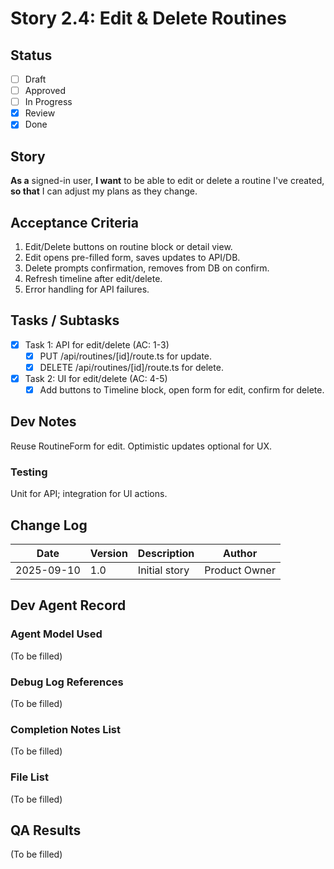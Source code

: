 # Story 2.4: Edit & Delete Routines

## Status
- [ ] Draft
- [ ] Approved
- [ ] In Progress
- [x] Review
- [x] Done

## Story
**As a** signed-in user,
**I want** to be able to edit or delete a routine I've created,
**so that** I can adjust my plans as they change.

## Acceptance Criteria
1. Edit/Delete buttons on routine block or detail view.
2. Edit opens pre-filled form, saves updates to API/DB.
3. Delete prompts confirmation, removes from DB on confirm.
4. Refresh timeline after edit/delete.
5. Error handling for API failures.

## Tasks / Subtasks
- [x] Task 1: API for edit/delete (AC: 1-3)
  - [x] PUT /api/routines/[id]/route.ts for update.
  - [x] DELETE /api/routines/[id]/route.ts for delete.
- [x] Task 2: UI for edit/delete (AC: 4-5)
  - [x] Add buttons to Timeline block, open form for edit, confirm for delete.

## Dev Notes
Reuse RoutineForm for edit.
Optimistic updates optional for UX.

### Testing
Unit for API; integration for UI actions.

## Change Log
| Date | Version | Description | Author |
|------|---------|-------------|--------|
| 2025-09-10 | 1.0 | Initial story | Product Owner |

## Dev Agent Record
### Agent Model Used
(To be filled)

### Debug Log References
(To be filled)

### Completion Notes List
(To be filled)

### File List
(To be filled)

## QA Results
(To be filled)